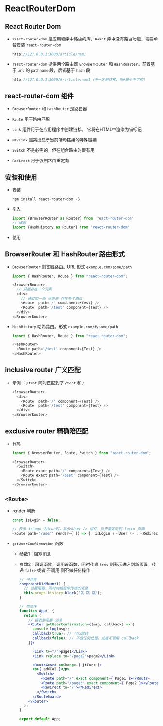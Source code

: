 # ReactRouterDom

## React Router Dom

+ `react-router-dom` 是应用程序中路由的库。`React` 库中没有路由功能，需要单独安装 `react-router-dom`

  ```js
  http://127.0.0.1:3000/article/num1
  ```

+ `react-router-dom` 提供两个路由器 `BrowserRouter` 和 `HashRoauter`。前者基于 `url` 的 `pathname` 段，后者基于 `hash` 段

  ```js
  http://127.0.0.1:3000/#/article/num1（不一定是这样，但#是少不了的）
  ```

## react-router-dom 组件

+ `BrowserRouter` 和 `HashRouter` 是路由器

+ `Route` 用于路由匹配

+ `Link` 组件用于在应用程序中创建链接。 它将在HTML中渲染为锚标记

+ `NavLink` 是突出显示当前活动链接的特殊链接

+ `Switch` 不是必需的，但在组合路由时很有用

+ `Redirect` 用于强制路由重定向

## 安装和使用

+ 安装

  ```js
  npm install react-router-dom -S
  ```

+ 引入

  ```js
  import {BrowserRouter as Router} from 'react-router-dom'
  // 或者
  import {HashHistory as Router} from 'react-router-dom'
  ```

+ 使用

## BrowserRouter 和 HashRouter 路由形式

+ `BrowserRouter` 浏览器路由。URL 形式 `example.com/some/path`

  ```js
  import { HashRouter, Route } from "react-router-dom";

  <BrowserRouter>
    // 只能存在一个元素
    <div>
      // 通过加一条 标签来 存在多个路由
      <Route  path='/' component={Test} />
      <Route  path='/test' component={Test} />
    </div>
  </BrowserRouter>
  ```

+ `HashHistory` 哈希路由。形式 `example.com/#/some/path`

  ```js
  import { HashRouter, Route } from "react-router-dom";

  <HashRouter>
    <Route path='/test' component={Test} />
  </HashRouter>
  ```

## inclusive router 广义匹配

+ 示例 ：`/test` 同时匹配到了 `/test` 和 `/`

  ```js
  <BrowserRouter>
    <div>
      <Route  path='/' component={Test} />
      <Route  path='/test' component={Test} />
    </div>
  </BrowserRouter>
  ```

## exclusive router 精确陪匹配

+ 代码

  ```js
  import { BrowserRouter, Route, Switch } from "react-router-dom";

  <BrowserRouter>
    <Switch>
      <Route exact path='/' component={Test} />
      <Route exact path='/test' component={Test} />
    </Switch>
  </BrowserRouter>
  ```

## `<Route>`

+ render 判断

  ```js
  const isLogin = false;

  // 表示 isLogo 为true时，显示<User /> 组件，负责重定向到 login 页面
  <Route path="/user" render={ () => {  isLogin ? <User /> : <Redirect to="/login"> } } >
  ```

+ `getUserConfirmation` 函数

  + 参数1：阻塞消息

  + 参数2：回调函数。调用该函数，同时传递 `true` 则表示进入到新页面。传递 `false` 或者 不调用 则不做任何操作

    ```jsx
    // 子组件
    componentDidMount() {
      // 设置阻塞，同时向根组件传递的消息
      this.props.history.block('跳 跳 跳');
    }
    ```

    ```jsx
    // 根组件
    function App() {
      return (
        // 接收到阻塞 消息
        <Router getUserConfirmation={(msg, callback) => {
          console.log(msg);
          callback(true); // 可以跳转
          callback(false); // 不做任何处理，或者不调用 callback
        }}>

          <Link to="/">page1</Link>
          <Link replace to="/page2">page2</Link>

          <RouteGuard onChange={ jtFunc }>
          <p>{ addCal }</p>
            <Switch>
              <Route path="/" exact component={ Page1 }></Route>
              <Route path="/page2" exact component={ Page2 }></Route>
              <Redirect to='/'></Redirect>
            </Switch>
          </RouteGuard>
        </Router>
      );
    }

    export default App;
    ```
